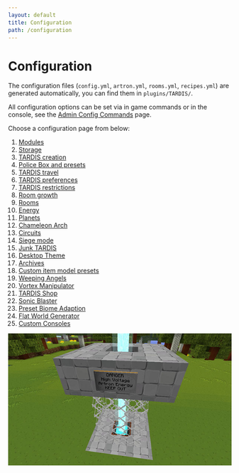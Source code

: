 ```yaml
---
layout: default
title: Configuration
path: /configuration
---
```


# Configuration

The configuration files (`config.yml`, `artron.yml`, `rooms.yml`, `recipes.yml`) are generated automatically, you can find them
in `plugins/TARDIS/`.

All configuration options can be set via in game commands or in the console, see
the [Admin Config Commands](/commands/config) page.

Choose a configuration page from below:

1. [Modules](../modules)
2. [Storage](configuration-storage)
3. [TARDIS creation](configuration-creation)
4. [Police Box and presets](configuration-preset)
5. [TARDIS travel](configuration-travel)
6. [TARDIS preferences](configuration-prefs)
7. [TARDIS restrictions](/configuration/allow)
8. [Room growth](configuration-growth)
9. [Rooms](configuration-rooms)
10. [Energy](configuration-energy)
11. [Planets](configuration-planets)
12. [Chameleon Arch](../chameleon-arch#chameleon-arch-configuration)
13. [Circuits](../circuit-use#configuration-options)
14. [Siege mode](../siege-mode#configuration)
15. [Junk TARDIS](../junk-tardis#config-options)
16. [Desktop Theme](../desktop-theme#config-options)
17. [Archives](../archive#config-options)
18. [Custom item model presets](../custom-model-presets)
19. [Weeping Angels](configuration-monsters)
20. [Vortex Manipulator](../modules/vortex-manipulator#configuration)
21. [TARDIS Shop](../modules/tardis-shop#config-options)
22. [Sonic Blaster](../modules/sonic-blaster#configuration)
23. [Preset Biome Adaption](../adaptive-presets)
24. [Flat World Generator](../modules/generators#configurable-flat-world)
25. [Custom Consoles](../custom-consoles)

![Recharger](/images/docs/recharger.jpg)

